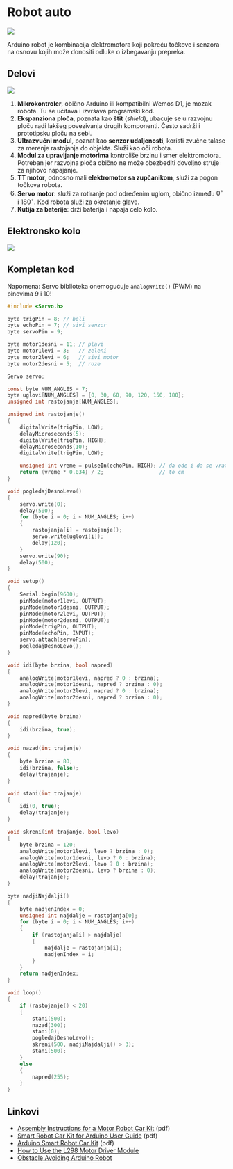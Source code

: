# Robot auto

![](../slike/arduino-robot.jpg)

Arduino robot je kombinacija elektromotora koji pokreću točkove i senzora na osnovu kojih može donositi odluke o izbegavanju prepreka.

## Delovi

![](../slike/moduli/robot-delovi.webp)

1. **Mikrokontroler**, obično Arduino ili kompatibilni Wemos D1, je mozak robota. Tu se učitava i izvršava programski kod.
2. **Ekspanziona ploča**, poznata kao **štit** (*shield*), ubacuje se u razvojnu ploču radi lakšeg povezivanja drugih komponenti. Često sadrži i prototipsku ploču na sebi.
3. **Ultrazvučni modul**, poznat kao **senzor udaljenosti**, koristi zvučne talase za merenje rastojanja do objekta. Služi kao oči robota.
4. **Modul za upravljanje motorima** kontroliše brzinu i smer elektromotora. Potreban jer razvojna ploča obično ne može obezbediti dovoljno struje za njihovo napajanje.
5. **TT motor**, odnosno mali **elektromotor sa zupčanikom**, služi za pogon točkova robota.
6. **Servo motor**: služi za rotiranje pod određenim uglom, obično između $0^\circ$ i $180^\circ$. Kod robota služi za okretanje glave.
7. **Kutija za baterije**: drži baterija i napaja celo kolo.

## Elektronsko kolo

![](../slike/arduino-robot-kolo.png)

## Kompletan kod

Napomena: Servo biblioteka onemogućuje `analogWrite()` (PWM) na pinovima 9 i 10!

```c
#include <Servo.h>

byte trigPin = 8; // beli
byte echoPin = 7; // sivi senzor
byte servoPin = 9;

byte motor1desni = 11; // plavi
byte motor1levi = 3;   // zeleni
byte motor2levi = 6;   // sivi motor
byte motor2desni = 5;  // roze

Servo servo;

const byte NUM_ANGLES = 7;
byte uglovi[NUM_ANGLES] = {0, 30, 60, 90, 120, 150, 180};
unsigned int rastojanja[NUM_ANGLES];

unsigned int rastojanje()
{
    digitalWrite(trigPin, LOW);
    delayMicroseconds(5);
    digitalWrite(trigPin, HIGH);
    delayMicroseconds(10);
    digitalWrite(trigPin, LOW);

    unsigned int vreme = pulseIn(echoPin, HIGH); // da ode i da se vrati
    return (vreme * 0.034) / 2;                  // to cm
}

void pogledajDesnoLevo()
{
    servo.write(0);
    delay(500);
    for (byte i = 0; i < NUM_ANGLES; i++)
    {
        rastojanja[i] = rastojanje();
        servo.write(uglovi[i]);
        delay(120);
    }
    servo.write(90);
    delay(500);
}

void setup()
{
    Serial.begin(9600);
    pinMode(motor1levi, OUTPUT);
    pinMode(motor1desni, OUTPUT);
    pinMode(motor2levi, OUTPUT);
    pinMode(motor2desni, OUTPUT);
    pinMode(trigPin, OUTPUT);
    pinMode(echoPin, INPUT);
    servo.attach(servoPin);
    pogledajDesnoLevo();
}

void idi(byte brzina, bool napred)
{
    analogWrite(motor1levi, napred ? 0 : brzina);
    analogWrite(motor1desni, napred ? brzina : 0);
    analogWrite(motor2levi, napred ? 0 : brzina);
    analogWrite(motor2desni, napred ? brzina : 0);
}

void napred(byte brzina)
{
    idi(brzina, true);
}

void nazad(int trajanje)
{
    byte brzina = 80;
    idi(brzina, false);
    delay(trajanje);
}

void stani(int trajanje)
{
    idi(0, true);
    delay(trajanje);
}

void skreni(int trajanje, bool levo)
{
    byte brzina = 120;
    analogWrite(motor1levi, levo ? brzina : 0);
    analogWrite(motor1desni, levo ? 0 : brzina);
    analogWrite(motor2levi, levo ? 0 : brzina);
    analogWrite(motor2desni, levo ? brzina : 0);
    delay(trajanje);
}

byte nadjiNajdalji()
{
    byte nadjenIndex = 0;
    unsigned int najdalje = rastojanja[0];
    for (byte i = 0; i < NUM_ANGLES; i++)
    {
        if (rastojanja[i] > najdalje)
        {
            najdalje = rastojanja[i];
            nadjenIndex = i;
        }
    }
    return nadjenIndex;
}

void loop()
{
    if (rastojanje() < 20)
    {
        stani(500);
        nazad(300);
        stani(0);
        pogledajDesnoLevo();
        skreni(500, nadjiNajdalji() > 3);
        stani(500);
    }
    else
    {
        napred(255);
    }
}
```

## Linkovi

- [Assembly Instructions for a Motor Robot Car Kit](pdf/robot-car-instructions.pdf) (pdf)
- [Smart Robot Car Kit for Arduino User Guide](pdf/robot-kit-instructions.pdf) (pdf)
- [Arduino Smart Robot Car Kit](pdf/arduino-robot-car-kit.pdf) (pdf)
- [How to Use the L298 Motor Driver Module](https://www.instructables.com/How-to-use-the-L298-Motor-Driver-Module-Arduino-Tu/)
- [Obstacle Avoiding Arduino Robot](https://www.instructables.com/Bluetooth-Controlled-Obstacle-Avoiding-Arduino-Rob/)